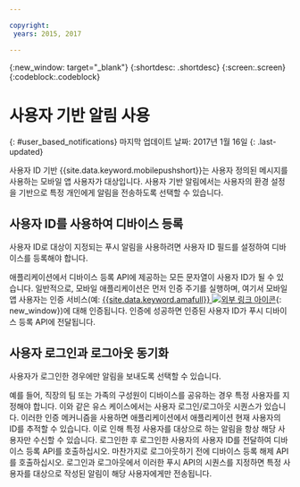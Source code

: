 ```yaml
---

copyright:
 years: 2015, 2017

---
```


{:new_window: target="_blank"}
{:shortdesc: .shortdesc}
{:screen:.screen}
{:codeblock:.codeblock}

# 사용자 기반 알림 사용
{: #user_based_notifications}
마지막 업데이트 날짜: 2017년 1월 16일
{: .last-updated}

사용자 ID 기반 {{site.data.keyword.mobilepushshort}}는 사용자 정의된 메시지를 사용하는 모바일 앱 사용자가 대상입니다. 사용자 기반 알림에서는 사용자의 환경 설정을 기반으로 특정 개인에게 알림을 전송하도록 선택할 수 있습니다.

## 사용자 ID를 사용하여 디바이스 등록
사용자 ID로 대상이 지정되는 푸시 알림을 사용하려면 사용자 ID 필드를 설정하여 디바이스를 등록해야 합니다.     

애플리케이션에서 디바이스 등록 API에 제공하는 모든 문자열이 사용자 ID가 될 수 있습니다. 일반적으로, 모바일 애플리케이션은 먼저 인증 주기를 실행하며, 여기서 모바일 앱 사용자는 인증 서비스(예: [{{site.data.keyword.amafull}} ![외부 링크 아이콘](../../icons/launch-glyph.svg "외부 링크 아이콘")](https://console.ng.bluemix.net/docs/services/mobileaccess/index.html){: new_window})에 대해 인증됩니다. 인증에 성공하면 인증된 사용자 ID가 푸시 디바이스 등록 API에 전달됩니다.  

## 사용자 로그인과 로그아웃 동기화 

사용자가 로그인한 경우에만 알림을 보내도록 선택할 수 있습니다.  

예를 들어, 직장의 팀 또는 가족의 구성원이 디바이스를 공유하는 경우 특정 사용자를 지정해야 합니다. 이와 같은 유스 케이스에서는 사용자 로그인/로그아웃 시퀀스가 있습니다. 이러한 인증 메커니즘을 사용하면 애플리케이션에서 애플리케이션 현재 사용자의 ID를 추적할 수 있습니다. 이로 인해 특정 사용자를 대상으로 하는 알림을 항상 해당 사용자만 수신할 수 있습니다. 로그인한 후 로그인한 사용자의 사용자 ID를 전달하여 디바이스 등록 API를 호출하십시오. 마찬가지로 로그아웃하기 전에 디바이스 등록 해제 API를 호출하십시오. 로그인과 로그아웃에서 이러한 푸시 API의 시퀀스를 지정하면 특정 사용자를 대상으로 작성된 알림이 해당 사용자에게만 전송됩니다. 
